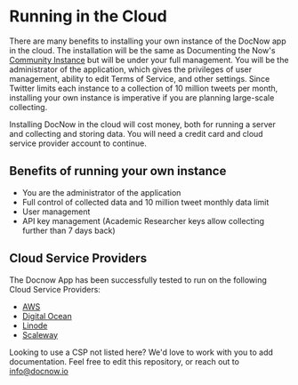 # Running in the Cloud


There are many benefits to installing your own instance of the DocNow app in the cloud. The installation will be the same as Documenting the Now's [Community Instance](https://community.docnow.io) but will be under your full management. You will be the administrator of the application, which gives the privileges of user management, ability to edit Terms of Service, and other settings. Since Twitter limits each instance to a collection of 10 million tweets per month, installing your own instance is imperative if you are planning large-scale collecting. 

Installing DocNow in the cloud will cost money, both for running a server and collecting and storing data. You will need a credit card and cloud service provider account to continue.  

## Benefits of running your own instance
* You are the administrator of the application
* Full control of collected data and 10 million tweet monthly data limit
* User management
* API key management (Academic Researcher keys allow collecting further than 7 days back)

## Cloud Service Providers

The Docnow App has been successfully tested to run on the following Cloud Service Providers:

* [AWS](https://docnow.readthedocs.io/en/latest/cloud/aws/)
* [Digital Ocean](https://docnow.readthedocs.io/en/latest/cloud/digital-ocean/)
* [Linode](https://docnow.readthedocs.io/en/latest/cloud/linode)
* [Scaleway](https://docnow.readthedocs.io/en/latest/cloud/scaleway/)

Looking to use a CSP not listed here? We'd love to work with you to add documentation. Feel free to edit this repository, or reach out to info@docnow.io
